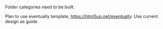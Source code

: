 Folder categories need to be built. 

Plan to use eventually template, https://html5up.net/eventually. Use current design as guide. 
